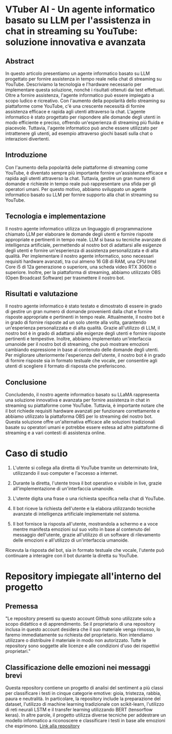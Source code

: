 

# VTuber AI - Un agente informatico basato su LLM per l'assistenza in chat in streaming su YouTube: soluzione innovativa e avanzata

## Abstract

In questo articolo presentiamo un agente informatico basato su LLM progettato per fornire assistenza in tempo reale nella chat di streaming su YouTube. Descriviamo la tecnologia e l'hardware necessario per implementare questa soluzione, nonché i risultati ottenuti dai test effettuati. Oltre a fornire assistenza, l'agente informatico può essere impiegato a scopo ludico e ricreativo. Con l'aumento della popolarità dello streaming su piattaforme come YouTube, c'è una crescente necessità di fornire assistenza efficace e rapida agli utenti attraverso la chat. L'agente informatico è stato progettato per rispondere alle domande degli utenti in modo efficiente e preciso, offrendo un'esperienza di streaming più fluida e piacevole. Tuttavia, l'agente informatico può anche essere utilizzato per intrattenere gli utenti, ad esempio attraverso giochi basati sulla chat o interazioni divertenti.

## Introduzione

Con l'aumento della popolarità delle piattaforme di streaming come YouTube, è diventato sempre più importante fornire un'assistenza efficace e rapida agli utenti attraverso la chat. Tuttavia, gestire un gran numero di domande e richieste in tempo reale può rappresentare una sfida per gli operatori umani. Per questo motivo, abbiamo sviluppato un agente informatico basato su LLM per fornire supporto alla chat in streaming su YouTube.

## Tecnologia e implementazione

Il nostro agente informatico utilizza un linguaggio di programmazione chiamato LLM per elaborare le domande degli utenti e fornire risposte appropriate e pertinenti in tempo reale. LLM si basa su tecniche avanzate di intelligenza artificiale, permettendo al nostro bot di adattarsi alle esigenze degli utenti e fornire un'esperienza di assistenza personalizzata e di alta qualità.
Per implementare il nostro agente informatico, sono necessari requisiti hardware avanzati, tra cui almeno 16 GB di RAM, una CPU Intel Core i5 di 12a generazione o superiore, una scheda video RTX 3060ti o superiore. Inoltre, per la piattaforma di streaming, abbiamo utilizzato OBS (Open Broadcast Software) per trasmettere il nostro bot.

## Risultati e valutazione

Il nostro agente informatico è stato testato e dimostrato di essere in grado di gestire un gran numero di domande provenienti dalla chat e fornire risposte appropriate e pertinenti in tempo reale. Attualmente, il nostro bot è in grado di fornire risposte ad un solo utente alla volta, garantendo un'esperienza personalizzata e di alta qualità. 
Grazie all'utilizzo di LLM, il nostro bot è in grado di adattarsi alle esigenze degli utenti e fornire risposte pertinenti e tempestive. Inoltre, abbiamo implementato un'interfaccia umanoide per il nostro bot di streaming, che può mostrare emozioni cambiando espressione in base al contenuto delle domande degli utenti. 
Per migliorare ulteriormente l'esperienza dell'utente, il nostro bot è in grado di fornire risposte sia in formato testuale che vocale, per consentire agli utenti di scegliere il formato di risposta che preferiscono. 

## Conclusione

Concludendo, il nostro agente informatico basato su LLaMA rappresenta una soluzione innovativa e avanzata per fornire assistenza in chat in streaming su piattaforme come YouTube. Tuttavia, è importante notare che il bot richiede requisiti hardware avanzati per funzionare correttamente e abbiamo utilizzato la piattaforma OBS per lo streaming del nostro bot. Questa soluzione offre un'alternativa efficace alle soluzioni tradizionali basate su operatori umani e potrebbe essere estesa ad altre piattaforme di streaming e a vari contesti di assistenza online.


# Caso di studio

1. L'utente si collega alla diretta di YouTube tramite un determinato link, utilizzando il suo computer e l'accesso a internet.

2. Durante la diretta, l'utente trova il bot operativo e visibile in live, grazie all'implementazione di un'interfaccia umanoide.

3. L'utente digita una frase o una richiesta specifica nella chat di YouTube.

4. Il bot riceve la richiesta dell'utente e la elabora utilizzando tecniche avanzate di intelligenza artificiale implementate nel sistema.

5. Il bot fornisce la risposta all'utente, mostrandola a schermo e a voce mentre manifesta emozioni sul suo volto in base al contenuto del messaggio dell'utente, grazie all'utilizzo di un software di rilevamento delle emozioni e all'utilizzo di un'interfaccia umanoide.

Ricevuta la risposta del bot, sia in formato testuale che vocale, l'utente può continuare a interagire con il bot durante la diretta su YouTube.

# Repository impiegate all'interno del progetto

## Premessa
"Le repository presenti su questo account Github sono utilizzate solo a scopo didattico e di apprendimento. Se il proprietario di una repository inclusa in questo account desidera che il suo materiale venga rimosso, lo faremo immediatamente su richiesta del proprietario. Non intendiamo utilizzare o distribuire il materiale in modo non autorizzato. Tutte le repository sono soggette alle licenze e alle condizioni d'uso dei rispettivi proprietari."

## Classificazione delle emozioni nei messaggi brevi
Questa repository contiene un progetto di analisi del sentiment a più classi per classificare i testi in cinque categorie emotive: gioia, tristezza, rabbia, paura e neutralità. 
In particolare, la repository include la preparazione del dataset, l'utilizzo di machine learning tradizionale con scikit-learn, l'utilizzo di reti neurali LSTM e il transfer learning utilizzando BERT (tensorflow keras). 
In altre parole, il progetto utilizza diverse tecniche per addestrare un modello informatico a riconoscere e classificare i testi in base alle emozioni che esprimono.
[Link alla repository](https://github.com/lukasgarbas/nlp-text-emotion "Link alla repository")


